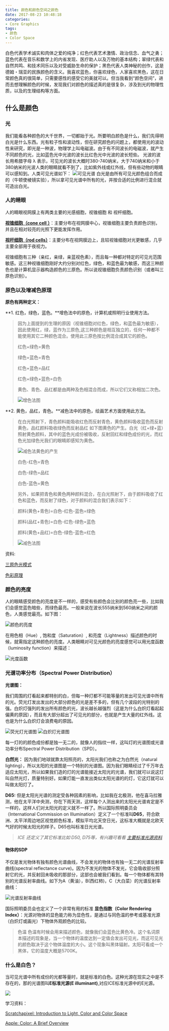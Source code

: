 ```yaml
---
title: 颜色和颜色空间之颜色
date: 2017-08-23 10:48:18
categories:
- Core Graphics
tags:
- 颜色
- Color Space
---
```


<!--# 颜色和颜色空间之颜色-->

白色代表学术诚实和肉体之爱的纯净；红色代表艺术激情、政治信念、血气之勇；蓝色代表在音乐和数学上的内省发现、医疗助人以及万物的基本结构；翠绿代表和自然共鸣、和技术同乐以及对受威胁生命的保护；黑色代表人类神秘的创作，这是德姆・瑞亚的民族颜色的含义。我喜欢蓝色，你喜欢绿色，人家喜欢黑色，这在日常颜色真的很简单，只需要感性的感受它的美就可以。但当我看到“颜色空间”，进而去想理解颜色的时候，发现我们对颜色的描述真的是很复杂，涉及到光的物理性质，以及的生理结构等方面。

## 什么是颜色
### 光
我们能看各种颜色的大千世界，一切都始于光。所要明白颜色是什么，我们先得明白光是什么东西。光有粒子性和波动性，但在研究颜色的问题上，都使用光的波动性来研究，即光是一种波，物理学上叫电磁波。由于有不同波长的电磁波，就产生不同颜色的光，比如蓝色光中光波的波长比红色光中光波的波长短些。
光波的波长用希腊字母 λ 表示，可见光的波长大概时380-740纳米，大于740纳米和小于380纳米的光波人类的眼睛就看不到了，比如紫外线或红外线，但有些动物的眼睛可以感知到。人类可见光谱如下：
![可见光谱](/images/color_space/spectrum1.png)
白光是由所有可见光颜色组合而成的（牛顿使棱镜实验），所以拿可见光谱中所有的光，并按合适的比例进行混合就可造出白光。
<!-- more -->
### 人的睛眼
人的睛眼视网膜上有两类主要的光感细胞，视锥细胞 和 视杆细胞。

**[视锥细胞（cone cell ）](https://zh.wikipedia.org/wiki/视锥细胞)**：主要分布在视网膜中心，视锥细胞主要负责颜色识别，并且在相对较亮的光照下更能发挥作用。

**[视杆细胞（rod cells）](https://zh.wikipedia.org/wiki/视杆细胞)**：主要分布在视网膜边上，且较视锥细胞对光更敏感，几乎主要全部用于夜视力。

视锥细胞有三种（亲红，亲绿，亲蓝视色素），而且每一种都对特定的可见光范围敏感。这三种视锥细胞刚好大约分别对红色，绿色，和蓝色最为敏感，而这三种颜色也是计算机显示器构造颜色的三原色。所以说视锥细胞负责颜色识别（或者叫三原色识别）。

### 原色以及增减色原理

**原色有两种定义：**

**1. 红色，绿色，蓝色。**增色法中的原色，计算机或照明行业使用方法。
>因为上面提到的生理的原因（视锥细胞对红色，绿色，和蓝色最为敏感），因此使用红，绿，蓝作为三原色,这三种颜色是相互独立的，任何一种都不能使用其它二种颜色混合。使用此三原色按比例混合成其它的颜色。
>
>红色+绿色=黄色
>
>绿色+蓝色=青色
>
>红色+蓝色=品红
>
>红色+绿色+蓝色=白色
>
>黄色、青色、品红都是由两种及色相混合而成，所以它们又称相加二次色。
>
>![增色法图](/images/color_space/Additive.png)


**2. 黄色，品红，青色。**减色法中的原色，绘画艺术方面使用此方法。
>在白光照射下，青色颜料能吸收红色而反射青色，黄色颜料吸收蓝色而反射黄色，品红颜料吸收绿色而反射品红
>如下图黄色的产生。白光（红+绿+蓝）照射黄色颜料，其中的蓝色光成份被吸收，反射回红和绿色成份的光，而红色光加绿色光我们的眼睛即感知为黄色。
>
>![减色法黄色的产生](/images/color_space/yellow.png)
>
>白色-红色=青色
>
>白色-绿色=品红
>
>白色-蓝色=黄色
>
>另外，如果把青色和黄色两种颜料混合，在白光照射下，由于颜料吸收了红色和蓝色，而反射了绿色，对于颜料的混合我们表示如下：

>颜料(黄色+青色)=白色-红色-蓝色=绿色

>颜料(品红+青色)=白色-红色-绿色=蓝色
>
>颜料(黄色+品红)=白色-绿色-蓝色=红色
>
>![减色法图](/images/color_space/Subtractive.png)

资料:

[三原色光模式](https://zh.wikipedia.org/wiki/三原色光模式#RGB.E9.A2.9C.E8.89.B2.E6.A8.A1.E5.9E.8B.E7.90.86.E8.AE.BA.E4.B8.8E.E5.BA.94.E7.94.A8.E7.9A.84.E5.8E.86.E5.8F.B2)

[色彩原理](http://www.ebaomonthly.com/window/photo/lesson/color_01.htm)

### 颜色的亮度
人的眼睛感受颜色的亮度是不一样的，感受有些颜色会比别的颜色亮一些，比如我们会感觉蓝色暗些，而绿色最亮。一般来说在波长555纳米到560纳米之间的颜色，人类感觉最亮。如下图：

![颜色的亮度](/images/color_space/spectrum2.png)

在用色相（Hue）, 饱和度（Saturation）, 和亮度（Lightness）描述颜色的时候，就需指定这种颜色的亮度。人类眼睛对可见光颜色的亮度感觉可以用光度函数（luminosity function）来描述：

![光度函数](/images/color_space/lumfunc.png)

### 光谱功率分布（Spectral Power Distribution）

**光谱图：**

我们周围的灯看起来都特别的白，但每一种灯都不可能等量的发出可见光谱中所有的光。荧光灯发出发出的大部分颜色的光是差不多的，但有几个波段的光特别的强。白炽灯强列的发出所有颜色的光，波长越长越强烈（这是为什么白炽灯看起起偏黄的原因），而且有大部分超出了可见光的部分，也就是产生大量的红外线。这也是为什么白炽灯会浪费电的原因。

![荧光灯光谱图](/images/color_space/Fluorescentlamps.png) ![白炽灯光谱图](/images/color_space/Incandescentlight.png)

每一灯的的颜色成份都是独一无二的，就像人的指纹一样，这叫灯的光谱图或光谱功率分布Spectral Power Distribution（SPD）。

**白然光：** 因为我们地球就靠太阳照亮的，太阳光我们也称之为白然光（natural lighting），所以太阳的光谱图是一个特别的光谱图。因为我们眼睛经过了千万年去适应太阳光，所以如果我们造的灯的光谱能接近太阳光的光谱，我们就可以说这灯叫自然光灯，质量特别好。如果灯能一直发出类似太阳光谱的的灯，它这灯就可以叫做太阳灯了。

**D65:** 但是太阳光光谱的测定受各种因素的影响，比如我在北极测，他在喜马拉雅测，他在太平洋中央测，你在下雨天测，这样每个人测出来的太阳光光谱肯定是不一样的，这样人们对太阳光的定义就不一样了。所以国际照明委员会（International Commission on Illumination）定义了一个标准叫**D65**，符合欧洲、太平洋周边地区视觉颜色标准，模拟平均北天空日光，这标准大概就是北欧天气好的时候太阳光的样子。D65也叫标准日光光谱。
>*ICE 还定义了其它标准比如 D50, D75等，有兴趣可看看 [主要标准光源资料](https://en.wikipedia.org/wiki/Standard_illuminant)*

#### 物体的SDP
不仅是发光物体有独有颜色光谱曲线，不会发光的物体也有独一无二的光谱反射率曲线(spectral reflectance curve)。因为不发光的物体不发光，它会吸收部分照射它的光，并反射回未吸收的那部分，这部也会被我们看到。每一个物体都有其特别的光谱反射率曲线。如下为A（黄油），B(西红柿)，C（大白菜）的光谱反射率曲线：

![光谱反射率曲线](/images/color_space/spd.png) 

国际照明委员会也定义了一个非常有用的标准 **显色指数（Color Rendering Index）**：光源对物体的显色能力称为显色性，是通过与同色温的参考或基准光源（白炽灯或画光）下物体外观颜色的比较。

>色温
>色温有时候会用来描述颜色，就像我们会蓝色比黄色冷。这个名词原本描述的现象是，当一个物体的温度达到一定值会发出可见光，而这可见光的颜色取决于这个物体温度的大小。这个现象叫黑体辐射。太阳可看成一个黑体，它的温度大概是5700K。

### 什么是白色？
当可见光谱中所有成份的光都等量时，就是标准的白色。这种光源在现实之中是不存在的，那的光谱图叫**E标准光源(E illuminant)**,对应ICE标准光源中的E光源。

![](/images/color_space/illuminantE.png)

学习资料：

[Scratchapixel: Introduction to Light, Color and Color Space](http://www.scratchapixel.com/lessons/digital-imaging/colors/introduction)

[Apple: Color: A Brief Overview](https://developer.apple.com/library/content/documentation/GraphicsImaging/Conceptual/csintro/csintro_ovrvw/csintro_ovrvw.html#//apple_ref/doc/uid/TP30001148-CH205-BBCBDGDD)
